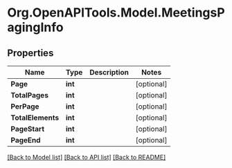
# Org.OpenAPITools.Model.MeetingsPagingInfo

## Properties

Name | Type | Description | Notes
------------ | ------------- | ------------- | -------------
**Page** | **int** |  | [optional] 
**TotalPages** | **int** |  | [optional] 
**PerPage** | **int** |  | [optional] 
**TotalElements** | **int** |  | [optional] 
**PageStart** | **int** |  | [optional] 
**PageEnd** | **int** |  | [optional] 

[[Back to Model list]](../README.md#documentation-for-models)
[[Back to API list]](../README.md#documentation-for-api-endpoints)
[[Back to README]](../README.md)

